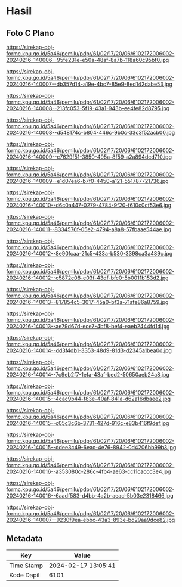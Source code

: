 # Hasil

## Foto C Plano

https://sirekap-obj-formc.kpu.go.id/5a46/pemilu/pdpr/61/02/17/20/06/6102172006002-20240216-140006--95fe231e-e50a-48af-8a7b-118a60c95bf0.jpg

https://sirekap-obj-formc.kpu.go.id/5a46/pemilu/pdpr/61/02/17/20/06/6102172006002-20240216-140007--db357d14-a19e-4bc7-85e9-8ed142dabe53.jpg

https://sirekap-obj-formc.kpu.go.id/5a46/pemilu/pdpr/61/02/17/20/06/6102172006002-20240216-140008--213fc053-5f19-43a1-943b-ee4fe82d8795.jpg

https://sirekap-obj-formc.kpu.go.id/5a46/pemilu/pdpr/61/02/17/20/06/6102172006002-20240216-140008--d548174c-b804-446c-9b0c-33c3f52acb00.jpg

https://sirekap-obj-formc.kpu.go.id/5a46/pemilu/pdpr/61/02/17/20/06/6102172006002-20240216-140009--c7629f51-3850-495a-8f59-a2a894dcd710.jpg

https://sirekap-obj-formc.kpu.go.id/5a46/pemilu/pdpr/61/02/17/20/06/6102172006002-20240216-140009--e1d07ea6-b7f0-4450-a121-551787721736.jpg

https://sirekap-obj-formc.kpu.go.id/5a46/pemilu/pdpr/61/02/17/20/06/6102172006002-20240216-140010--d6c0a447-0279-4784-9f20-f610c0cf53e6.jpg

https://sirekap-obj-formc.kpu.go.id/5a46/pemilu/pdpr/61/02/17/20/06/6102172006002-20240216-140011--8334576f-05e2-4794-a8a8-57fbaae544ae.jpg

https://sirekap-obj-formc.kpu.go.id/5a46/pemilu/pdpr/61/02/17/20/06/6102172006002-20240216-140012--8e90fcaa-21c5-433a-b530-3398ca3a489c.jpg

https://sirekap-obj-formc.kpu.go.id/5a46/pemilu/pdpr/61/02/17/20/06/6102172006002-20240216-140012--c5872c08-e03f-43df-bfc0-5b0011b153d2.jpg

https://sirekap-obj-formc.kpu.go.id/5a46/pemilu/pdpr/61/02/17/20/06/6102172006002-20240216-140013--817854c5-3017-45a0-bf3a-71afe86a8759.jpg

https://sirekap-obj-formc.kpu.go.id/5a46/pemilu/pdpr/61/02/17/20/06/6102172006002-20240216-140013--ae79d67d-ece7-4bf8-bef4-eaeb2444fd1d.jpg

https://sirekap-obj-formc.kpu.go.id/5a46/pemilu/pdpr/61/02/17/20/06/6102172006002-20240216-140014--dd3f4db1-3353-48d9-81d3-d2345a1bea0d.jpg

https://sirekap-obj-formc.kpu.go.id/5a46/pemilu/pdpr/61/02/17/20/06/6102172006002-20240216-140014--7c9eb2f7-1efa-43af-bed2-50650aeb24a8.jpg

https://sirekap-obj-formc.kpu.go.id/5a46/pemilu/pdpr/61/02/17/20/06/6102172006002-20240216-140015--4cac9b44-f83e-40af-841a-d62a16dbaee2.jpg

https://sirekap-obj-formc.kpu.go.id/5a46/pemilu/pdpr/61/02/17/20/06/6102172006002-20240216-140015--c05c3c6b-3731-427d-916c-e83b416f9def.jpg

https://sirekap-obj-formc.kpu.go.id/5a46/pemilu/pdpr/61/02/17/20/06/6102172006002-20240216-140015--ddee3c49-6eac-4e76-8942-0d4206bb99b3.jpg

https://sirekap-obj-formc.kpu.go.id/5a46/pemilu/pdpr/61/02/17/20/06/6102172006002-20240216-140016--a353080c-286c-4fb4-ae63-cc11caccc3e4.jpg

https://sirekap-obj-formc.kpu.go.id/5a46/pemilu/pdpr/61/02/17/20/06/6102172006002-20240216-140016--6aadf583-d4bb-4a2b-aead-5b03e2318466.jpg

https://sirekap-obj-formc.kpu.go.id/5a46/pemilu/pdpr/61/02/17/20/06/6102172006002-20240216-140007--9230f9ea-ebbc-43a3-893e-bd29aa9dce82.jpg


## Metadata

| Key        | Value               |
| ---------- | ------------------- |
| Time Stamp | 2024-02-17 13:05:41 |
| Kode Dapil | 6101                |




